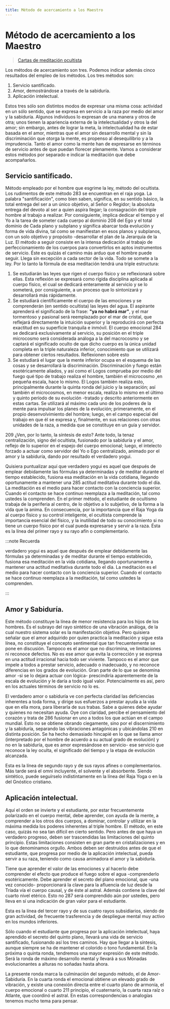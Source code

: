 ```yaml
---
title: Método de acercamiento a los Maestro
---
```


# Método de acercamiento a los Maestro

> [Cartas de meditación ocultista](/cartas-meditacion-ocultista/carta8#métodos-de-acercamiento-a-los-maestros-y-resultados-obtenidos)

Los métodos de acercamiento son tres. Podemos indicar además cinco resultados del empleo de los métodos. Los tres métodos son:

1. Servicio santificado.
2. Amor, demostrándose a través de la sabiduría.
3. Aplicación intelectual.

Estos tres sólo son distintos modos de expresar una misma cosa: actividad en un sólo sentido, que se expresa en servicio a la raza por medio del amor y la sabiduría. Algunos individuos lo expresan de una manera y otros de otra; unos tienen la apariencia externa de la intelectualidad y otros la del amor; sin embargo, antes de lograr la meta, la intelectualidad ha de estar basada en el amor, mientras que el amor sin desarrollo mental y sin la discriminación que otorga la mente, es propenso al desequilibrio y a la imprudencia. Tanto el amor como la mente han de expresarse en términos de servicio antes de que puedan florecer plenamente. Vamos a considerar estos métodos por separado e indicar la meditación que debe acompañarlos.

## Servicio santificado.

Método empleado por el hombre que esgrime la ley, método del ocultista. Los rudimentos de este método <Pin lang="en">283</Pin> se encuentran en el raja yoga. La palabra "santificación", como bien saben, significa, en su sentido básico, la total entrega del ser a un único objetivo, al Señor o Regidor; la absoluta entrega del devoto al ser a quien aspira llegar; la consagración del triple hombre al trabajo a realizar. Por consiguiente, implica dedicar el tiempo y el Yo a la tarea de someter cada cuerpo al dominio <Pin lang="es">208</Pin> del Ego y el total dominio de Cada plano y subplano y significa abarcar toda evolución y forma de vida divina, tal como se manifiestan en esos planos y subplanos, con un solo objetivo y propósito -desarrollar el plan de la Jerarquía de la Luz. El método a seguir consiste en la intensa dedicación al trabajo de perfeccionamiento de los cuerpos para convertirlos en aptos instrumentos de servicio. Éste es quizás el camino más arduo que el hombre puede seguir. Llega sin excepción a cada sector de la vida. Todo se somete a la ley. Por lo tanto la fórmula de esa meditación tendrá una triple estructura:

1. Se estudiarán las leyes que rigen el cuerpo físico y se reflexionará sobre ellas. Esta reflexión se expresará como rígida disciplina aplicada al cuerpo físico, el cual se dedicará enteramente al servicio y se lo someterá, por consiguiente, a un proceso que lo sintonizará y desarrollará más rápidamente.
2. Se estudiará científicamente el cuerpo de las emociones y se comprenderán (en sentido ocultista) las leyes del agua. El aspirante aprenderá el significado de la frase: **"ya no habrá mar"**, y el mar tormentoso y pasional será reemplazado por el mar de cristal, que reflejará directamente la intuición superior y la reproducirá con perfecta exactitud en su superficie tranquila e inmóvil. El cuerpo emocional <Pin lang="en">284</Pin> se dedicará exclusivamente al servicio, su posición en el triple microcosmo será considerada análoga a la del macrocosmo y se captará el significado oculto de que dicho cuerpo es la única unidad completa en la triple naturaleza inferior, conocimiento que se utilizará para obtener ciertos resultados. Reflexionen sobre esto
3. Se estudiará el lugar que la mente inferior ocupa en el esquema de las cosas y se desarrollará la discriminación. Discriminación y fuego están esotéricamente aliados, y así como el Logos comprueba por medio del fuego qué tipo de trabajo realiza el hombre, también el microcosmo ,en pequeña escala, hace lo mismo. El Logos también realiza esto, principalmente durante la quinta ronda del juicio y la separación; así también el microcosmos, en menor escala, realiza lo mismo en el último y quinto período de su evolución -tratado y descrito anteriormente en estas cartas. Se utilizará al máximo cada uno de los poderes de la mente para impulsar los planes de la evolución; primeramente, en el propio desenvolvimiento del hombre; luego, en el campo especial del trabajo en que él se expresa y, finalmente, en sus relaciones con otras unidades de la raza, a medida que se constituye en un guía y servidor.

<p>
<Pin lang="es">209</Pin> ¿Ven, por lo tanto, la síntesis de esto? Ante todo, la tenaz centralización, signo del ocultista, fusionado por la sabiduría y el amor, reflejo de lo superior en el espejo del cuerpo emocional; luego, el intelecto forzado a actuar como servidor del Yo o Ego centralizado, animado por el amor y la sabiduría, dando por resultado el verdadero yogui.
</p>

Quisiera puntualizar aquí que verdadero yogui es aquel que después de emplear debidamente las fórmulas ya determinadas y de meditar durante el tiempo establecido, fusiona esa meditación en la vida cotidiana, llegando oportunamente a mantener una <Pin lang="en">285</Pin> actitud meditativa durante todo el día. La meditación es el medio para hacer contacto con la conciencia superior. Cuando el contacto se hace continuo reemplaza a la meditación, tal como ustedes la comprenden. En el primer método, el estudiante de ocultismo trabaja de la periferia al centro, de lo objetivo a lo subjetivo, de la forma a la vida que la anima. En consecuencia, por la importancia que el Raja Yoga da al cuerpo físico y su control inteligente, el ocultista comprende la importancia esencial del físico, y la inutilidad de todo su conocimiento si no tiene un cuerpo físico por el cual pueda expresarse y servir a la raza. Ésta es la línea del primer rayo y su rayo afín o complementario.

:::note Recuerda

verdadero yogui es aquel que después de emplear debidamente las fórmulas ya determinadas y de meditar durante el tiempo establecido, fusiona esa meditación en la vida cotidiana, llegando oportunamente a mantener una actitud meditativa durante todo el día. La meditación es el medio para hacer contacto con la conciencia superior. Cuando el contacto se hace continuo reemplaza a la meditación, tal como ustedes la comprenden.

:::

## Amor y Sabiduría.

Este método constituye la línea de menor resistencia para los hijos de los hombres. Es el subrayo del rayo sintético de una vibración análoga, de la cual nuestro sistema solar es la manifestación objetiva. Pero quisiera señalar que el amor adquirido por quien practica la meditación y sigue esta línea, no constituye el concepto sentimental que tan frecuentemente se pone en discusión. Tampoco es el amor que no discrimina, ve limitaciones ni reconoce defectos. No es ese amor que evita la corrección y se expresa en una actitud irracional hacia todo ser viviente. Tampoco es el amor que impele a todos a prestar servicio, adecuado o inadecuado, y no reconoce diferencias en los grados de evolución. Gran parte de lo que se denomina amor -si se lo dejara actuar con lógica- prescindiría aparentemente de la escala de evolución y le daría a todo igual valor. Potencialmente es así, pero en los actuales términos de servicio no lo es.

El verdadero amor o sabiduría ve con perfecta claridad las deficiencias inherentes a toda forma, y dirige sus esfuerzos a prestar ayuda a la vida que en ella mora, para liberarla de sus trabas. Sabe a quienes debe ayudar y quienes no necesitan ayuda. Oye con claridad, percibe el pensamiento del corazón y trata de <Pin lang="en">286</Pin> fusionar en uno a todos los que actúan en el campo mundial. Esto no se obtiene obrando ciegamente, sino por el discernimiento y la sabiduría, separando las vibraciones antagónicas y ubicándolas <Pin lang="es">210</Pin> en distinta posición. Se ha hecho demasiado hincapié en lo que se llama amor (interpretado por el hombre de acuerdo a su actual grado de evolución) y no en la sabiduría, que es amor expresándose en servicio- ese servicio que reconoce la ley oculta, el significado del tiempo y la etapa de evolución alcanzada.

Esta es la línea de segundo rayo y de sus rayos afines o complementarios. Más tarde será el omni incluyente, el solvente y el absorbente. Siendo sintético, puede seguírselo indistintamente en la línea del Raja Yoga o en la del Gnóstico cristiano.

## Aplicación intelectual.

Aquí el orden se invierte y el estudiante, por estar frecuentemente polarizado en el cuerpo mental, debe aprender, con ayuda de la mente, a comprender a los otros dos cuerpos, a dominar, controlar y utilizar en la máxima medida los poderes inherentes al triple hombre. El método, en este caso, quizás no sea tan difícil en cierto sentido. Pero antes de que haya un verdadero progreso, deben ser trascendidas las limitaciones del quinto principio. Estas limitaciones consisten en gran parte en cristalizaciones y en lo que denominamos orgullo. Ambos deben ser destruidos antes de que el estudiante, que progresa por medio de la aplicación intelectual, pueda servir a su raza, teniendo como causa animadora el amor y la sabiduría.

Tiene que aprender el valor de las emociones y al hacerlo debe comprender el efecto que produce el fuego sobre el agua -comprenderlo esotéricamente. Debe aprender el secreto del plano emocional, que -una vez conocido- proporcionará la clave para la afluencia de luz desde la Tríada vía el cuerpo causal, y de éste al astral. Además contiene la clave del cuarto nivel etérico. Esto no <Pin lang="en">287</Pin> será comprendido aún por ustedes, pero lleva en sí una indicación de gran valor para el estudiante.

Esta es la línea del tercer rayo y de sus cuatro rayos subsidiarios, siendo de gran actividad, de frecuente trasferencia y de despliegue mental muy activo en los mundos inferiores.

Sólo cuando el estudiante que progresa por la aplicación intelectual, haya aprendido el secreto del quinto plano, llevará una vida de servicio santificado, fusionando así los tres caminos. Hay que llegar a la síntesis, aunque siempre se ha de mantener el colorido o tono fundamental. En la próxima o quinta ronda, tendremos una mayor expresión de este método. Será la ronda de máximo desarrollo mental y llevará a sus Mónadas evolucionantes a alturas no soñadas hasta ahora.

La presente ronda marca la culminación del segundo método, el de Amor-Sabiduría. En la cuarta ronda el emocional obtiene un elevado grado de vibración, y existe una conexión directa entre el cuarto plano de armonía, el cuerpo emocional o cuarto <Pin lang="es">211</Pin> principio, el cuaternario, la cuarta raza raíz o Atlante, que coordinó el astral. En estas correspondencias o analogías tenemos mucho tema para pensar.
